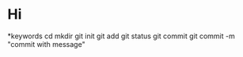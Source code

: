 # Hi

*keywords
	cd <filepath>
	mkdir <filename>
	git init
	git add <filename>
	git status
	git commit
	git commit -m "commit with message"